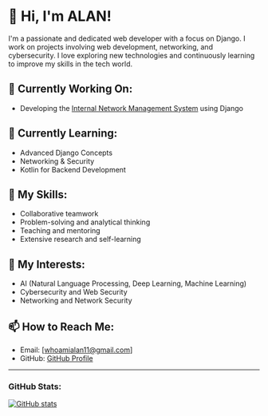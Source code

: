 # 👋 Hi, I'm ALAN!

I'm a passionate and dedicated web developer with a focus on Django. I work on projects involving web development, networking, and cybersecurity. I love exploring new technologies and continuously learning to improve my skills in the tech world.

## 🔭 Currently Working On:
- Developing the [Internal Network Management System]([link-to-project](https://github.com/alanhasn/Internal-Network-Management-System-INMS)) using Django

## 🌱 Currently Learning:
- Advanced Django Concepts
- Networking & Security
- Kotlin for Backend Development

## 💼 My Skills:
- Collaborative teamwork
- Problem-solving and analytical thinking
- Teaching and mentoring
- Extensive research and self-learning

## 🧠 My Interests:
- AI (Natural Language Processing, Deep Learning, Machine Learning)
- Cybersecurity and Web Security
- Networking and Network Security

## 📫 How to Reach Me:
- Email: [whoamialan11@gmail.com]
- GitHub: [GitHub Profile](https://github.com/alanhasn)

---

### GitHub Stats:
[![GitHub stats](https://github-readme-stats.vercel.app/api?username=alanhasn&show_icons=true&theme=radical)](https://github.com/alanhasn)
